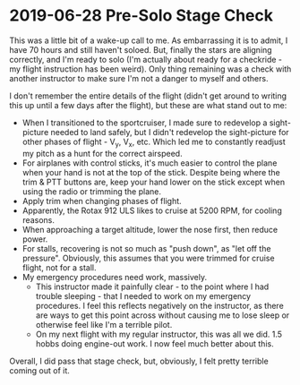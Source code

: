 # 2019-06-28 Pre-Solo Stage Check

This was a little bit of a wake-up call to me. As embarrassing it is to admit, I have 70 hours and still haven't soloed. But, finally the stars are aligning correctly, and I'm ready to solo (I'm actually about ready for a checkride - my flight instruction has been weird). Only thing remaining was a check with another instructor to make sure I'm not a danger to myself and others.

I don't remember the entire details of the flight (didn't get around to writing this up until a few days after the flight), but these are what stand out to me:

- When I transitioned to the sportcruiser, I made sure to redevelop a sight-picture needed to land safely, but I didn't redevelop the sight-picture for other phases of flight - V<sub>y</sub>, V<sub>x</sub>, etc. Which led me to constantly readjust my pitch as a hunt for the correct airspeed.
- For airplanes with control sticks, it's much easier to control the plane when your hand is not at the top of the stick. Despite being where the trim & PTT buttons are, keep your hand lower on the stick except when using the radio or trimming the plane.
- Apply trim when changing phases of flight.
- Apparently, the Rotax 912 ULS likes to cruise at 5200 RPM, for cooling reasons.
- When approaching a target altitude, lower the nose first, then reduce power.
- For stalls, recovering is not so much as "push down", as "let off the pressure". Obviously, this assumes that you were trimmed for cruise flight, not for a stall.
- My emergency procedures need work, massively.
  - This instructor made it painfully clear - to the point where I had trouble sleeping - that I needed to work on my emergency procedures. I feel this reflects negatively on the instructor, as there are ways to get this point across without causing me to lose sleep or otherwise feel like I'm a terrible pilot.
  - On my next flight with my regular instructor, this was all we did. 1.5 hobbs doing engine-out work. I now feel much better about this.

Overall, I did pass that stage check, but, obviously, I felt pretty terrible coming out of it.
